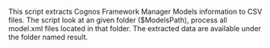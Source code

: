 This script extracts Cognos Framework Manager Models information to CSV files. The script look at an given folder ($ModelsPath), process all model.xml files located in that folder. The extracted data are available under the folder named result.
